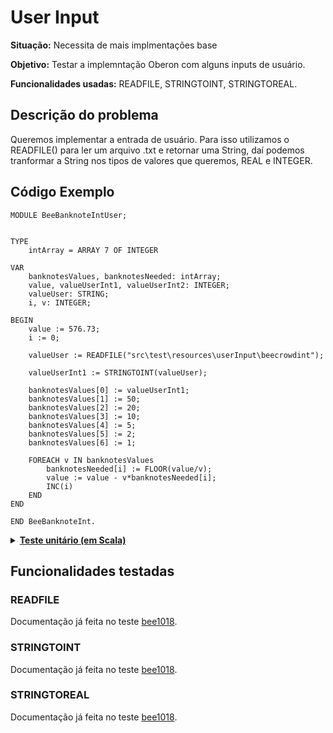 # User Input
<b>Situação:</b> Necessita de mais implmentações base

<b>Objetivo:</b> Testar a implemntação Oberon com alguns inputs de usuário.

<b>Funcionalidades usadas:</b> READFILE, STRINGTOINT, STRINGTOREAL.

## Descrição do problema

Queremos implementar a entrada de usuário. Para isso utilizamos o READFILE() para ler um arquivo .txt e retornar uma String, 
daí podemos tranformar a String nos tipos de valores que queremos, REAL e INTEGER.

## Código Exemplo

```
MODULE BeeBanknoteIntUser;


TYPE
	intArray = ARRAY 7 OF INTEGER

VAR
	banknotesValues, banknotesNeeded: intArray;
	value, valueUserInt1, valueUserInt2: INTEGER;
	valueUser: STRING;
	i, v: INTEGER;

BEGIN
	value := 576.73;
	i := 0;

	valueUser := READFILE("src\test\resources\userInput\beecrowdint");
	
	valueUserInt1 := STRINGTOINT(valueUser);
	
	banknotesValues[0] := valueUserInt1;
	banknotesValues[1] := 50;
	banknotesValues[2] := 20;
	banknotesValues[3] := 10;
	banknotesValues[4] := 5;
	banknotesValues[5] := 2;
	banknotesValues[6] := 1;

	FOREACH v IN banknotesValues
		banknotesNeeded[i] := FLOOR(value/v);
		value := value - v*banknotesNeeded[i];
		INC(i)
	END
END

END BeeBanknoteInt.
```

<details>
<p>
<summary><b><u>Teste unitário (em Scala)</u></b></summary>
<pre>
<code>

</code>
</pre>
</details>

## Funcionalidades testadas

### READFILE

Documentação já feita no teste [bee1018](bee1018.md#readfile).

### STRINGTOINT

Documentação já feita no teste [bee1018](bee1018.md#stringtoint).

### STRINGTOREAL

Documentação já feita no teste [bee1018](stringToReal.md#stringtoreal).
